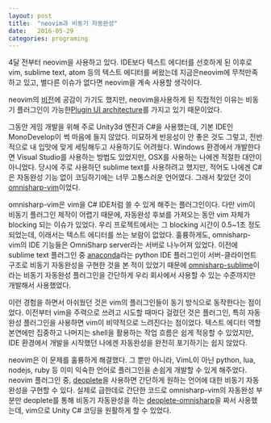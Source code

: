 ```yaml
---
layout: post
title:  "neovim과 비동기 자동완성"
date:   2016-05-29
categories: programing
---
```


 4달 전부터 neovim을 사용하고 있다. IDE보다 텍스트 에디터를 선호하게 된 이후로
vim, sublime text, atom 등의 텍스트 에디터를 써왔는데 지금은neovim에
무척만족하고 있고, 별다른 이슈가 없다면 neovim을 계속 사용할 생각이다.

 neovim의 [비전](https://neovim.io/charter/)에 공감이 가기도 했지만,
neovim을사용하게 된 직접적인 이유는 비동기 플러그인이 가능한[Plugin UI
architecture](https://github.com/neovim/neovim/wiki/Plugin-UI-architecture)를
가지고 있기 때문이었다.

 그동안 게임 개발을 위해 주로 Unity3d 엔진과 C#을 사용했는데, 기본 IDE인
MonoDevelop이 썩 마음에 들지 않았다. 미묘하게 반응성이 안 좋은 것도 그렇고,
전반적으로 내 입맛에 맞게 세팅해두고 사용하기도 어려웠다. Windows 환경에서
개발한다면 Visual Studio를 사용하는 방법도 있었지만, OSX를 사용하는 나에겐
적절한 대안이 아니었다. 당시에 주로 사용하던 sublime text를 사용하려고 했지만,
적어도 나에겐 C#은 자동완성 기능 없이 코딩하기에는 너무 고통스러운 언어였다.
그래서 찾았던 것이
[omnisharp-vim](https://github.com/OmniSharp/omnisharp-vim)이었다.
 
 omnisharp-vim은 vim을 C# IDE처럼 쓸 수 있게 해주는 플러그인이다. 다만 vim이
비동기 플러그인 제작이 어렵기 때문에, 자동완성 후보를 가져오는 동안 vim 자체가
blocking 되는 이슈가 있었다. 우리 프로젝트에서는 그 blocking 시간이 0.5~1초
정도 되었는데, 이래서는 텍스트 에디터를 쓰는 보람이 없었다. 훌륭하게도,
omnisharp-vim의 IDE 기능들은 OmniSharp server라는 서버로 나누어져 있었다.
이전에 sublime text 플러그인 중
[anaconda](https://github.com/DamnWidget/anaconda)라는 python IDE 플러그인이
서버-클라이언트 구조로 비동기 자동완성을 구현한 것을 본 적이 있었기 때문에
[omnisharp-sublime](https://github.com/OmniSharp/omnisharp-sublime)이라는
비동기 자동완성 플러그인을 간단하게 우리 회사에서 사용할 수 있는 수준까지만
개발해서 사용했었다. 

 이런 경험을 하면서 아쉬웠던 것은 vim의 플러그인들이 동기 방식으로 동작한다는
점이었다. 이전부터 vim을 주력으로 쓰려고 시도할 때마다 걸렸던 것은 플러그인,
특히 자동 완성 플러그인을 사용하면 vim이 비약적으로 느려진다는 점이었다. 텍스트
에디터 역할 본연에만 집중하고 나머지는 shell을 활용하는 작업 흐름은 쉽게 적응할
수 있었지만, IDE 환경에서 개발을 시작했던 나에겐 자동완성을 완전히 포기하기는
쉽지 않았다.

 neovim은 이 문제를 훌륭하게 해결했다. 그 뿐만 아니라, VimL이 아닌 python, lua,
nodejs, ruby 등 이미 익숙한 언어로 플러그인을 손쉽게 개발할 수 있게 해주었다.
neovim 플러그인 중, [deoplete](https://github.com/Shougo/deoplete.nvim)을
사용하면 간단하게 원하는 언어에 대한 비동기 자동완성을 구현할 수 있다. 실제로
급한데로 간단한 코드로 omnisharp-vim의 자동완성 부분만 deoplete를 통해 비동기
자동완성을 하는
[deoplete-omnisharp](https://github.com/astralhpi/deoplete-omnisharp)을 짜서
사용했는데, vim으로 Unity C# 코딩을 원활하게 할 수 있었다.
